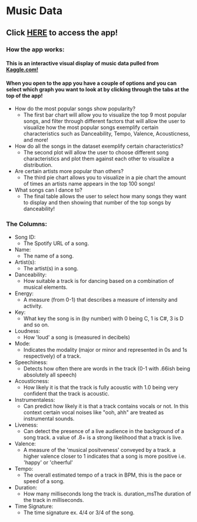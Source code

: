# Music Data
## Click [HERE](https://marwa10.shinyapps.io/music_app/) to access the app!
### How the app works:
#### This is an interactive visual display of music data pulled from [Kaggle.com!](https://www.kaggle.com/nadintamer/top-tracks-of-2017?fbclid=IwAR0JMLruUXRQSuFSFHP95vAEg8XoAakttjmohRvMV43EZzuoDEYwjucOtto)
#### When you open to the app you have a couple of options and you can select which graph you want to look at by clicking through the tabs at the top of the app!

 * How do the most popular songs show popularity? 
    + The first bar chart will allow you to visualize the top 9 most popular songs, and filter through different factors that will allow the user to visualize how the most popular songs exemplify certain characteristics such as Danceability, Tempo, Valence, Acousticness, and more!
 * How do all the songs in the dataset exemplify certain characteristics?
    + The second plot will allow the user to choose different song characteristics and plot them against each other to visualize a distribution.
 * Are certain artists more popular than others?
    + The third pie chart allows you to visualize in a pie chart the amount of times an artists name appears in the top 100 songs!
 * What songs can I dance to?
    + The final table allows the user to select how many songs they want to display and then showing that number of the top songs by danceability!

### The Columns:
* Song ID:
    + The Spotify URL of a song.
* Name:
    + The name of a song.
* Artist(s):
    + The artist(s) in a song.
* Danceability:
    + How suitable a track is for dancing based on a combination of musical elements.
* Energy:
    + A measure (from 0-1) that describes a measure of intensity and activity.
* Key:
    + What key the song is in (by number) with 0 being C, 1 is C#, 3 is D and so on.
* Loudness:
    + How 'loud' a song is (measured in decibels)
* Mode:
    + Indicates the modality (major or minor and represented in 0s and 1s respectively) of a track.
* Speechiness:
    + Detects how often there are words in the track (0-1 with .66ish being absolutely all speech)
* Acousticness:
    + How likely it is that the track is fully acoustic with 1.0 being very confident that the track is acoustic.
* Instrumentaless:
    + Can predict how likely it is that a track contains vocals or not. In this context certain vocal noises like "ooh, ahh" are treated as instrumental sounds.
* Liveness:
    + Can detect the presence of a live audience in the background of a song track. a value of .8+ is a strong likelihood that a track is live.
* Valence:
    + A measure of the 'musical positveness' conveyed by a track. a higher valence closer to 1 indicates that a song is more positive i.e. 'happy' or 'cheerful'
* Tempo:
    + The overall estimated tempo of a track in BPM, this is the pace or speed of a song.
* Duration:
    + How many milliseconds long the track is.
 duration_msThe duration of the track in milliseconds.
* Time Signature:
    + The time signature ex. 4/4 or 3/4 of the song.
